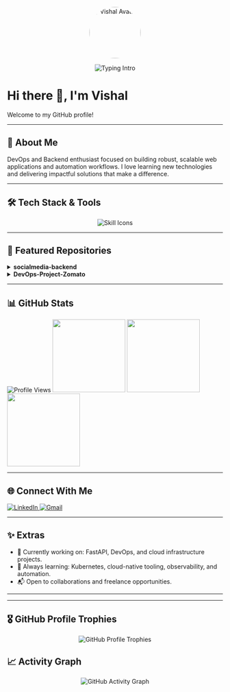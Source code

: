 

<p align="center">
  <img src="https://github.com/vishal82004.png" width="120" alt="Vishal Avatar" style="border-radius:50%" />
</p>

<p align="center">
  <img src="https://readme-typing-svg.demolab.com?font=Fira+Code&size=22&pause=1000&color=00F7E2&center=true&vCenter=true&width=700&lines=DevOps+%26+Backend+Engineer;Cloud+%7C+Automation+%7C+Observability;Building+robust+%26+scalable+systems+%F0%9F%9A%80;Always+Learning+New+Things" alt="Typing Intro" />
</p>



# Hi there 👋, I'm Vishal

Welcome to my GitHub profile!

---

## 🚀 About Me
DevOps and Backend enthusiast focused on building robust, scalable web applications and automation workflows. I love learning new technologies and delivering impactful solutions that make a difference.

---

## 🛠️ Tech Stack & Tools



<p align="center">
  <img src="https://skillicons.dev/icons?i=aws,azure,terraform,docker,kubernetes,ansible,linux,python,fastapi,bash,java,postgres,mysql,git,githubactions,jenkins,argocd,vscode&theme=dark" alt="Skill Icons" />
</p>

---

## 📂 Featured Repositories

<details>
  <summary><strong>socialmedia-backend</strong></summary>
  <p>
    A scalable microservice for a social media backend, designed for containerized deployment and cloud infrastructure.
    <br/><br/>
    <img src="https://img.shields.io/badge/Docker-2496ED?style=for-the-badge&logo=docker&logoColor=white" alt="Docker" />
    <img src="https://img.shields.io/badge/Terraform-623CE4?style=for-the-badge&logo=terraform&logoColor=white" alt="Terraform" />
    <img src="https://img.shields.io/badge/Kubernetes-326CE5?style=for-the-badge&logo=kubernetes&logoColor=white" alt="Kubernetes" />
    <img src="https://img.shields.io/badge/Amazon_EKS-FF9900?style=for-the-badge&logo=amazon-eks&logoColor=white" alt="EKS" />
    
  </p>
</details>

<details>
  <summary><strong>DevOps-Project-Zomato</strong></summary>
  <p>
    A production-grade, end-to-end CI/CD pipeline for a Zomato-like application, featuring automated builds, testing, and deployment, with integrated monitoring using Prometheus and Grafana.
    <br/><br/>
    <img src="https://img.shields.io/badge/GitHub_Actions-2088FF?style=for-the-badge&logo=github-actions&logoColor=white" alt="GitHub Actions" />
  </p>
</details>

---

## 📊 GitHub Stats

<p align="left">
  <img src="https://komarev.com/ghpvc/?username=vishal82004&style=flat-square&color=blue" alt="Profile Views" />
  <img src="https://github-readme-stats.vercel.app/api?username=vishal82004&show_icons=true&theme=radical" height="170" />
  <img src="https://github-readme-streak-stats.herokuapp.com/?user=vishal82004&theme=radical" height="170" />
  <img src="https://github-readme-stats.vercel.app/api/top-langs/?username=vishal82004&layout=compact&theme=radical" height="170" />
</p>

---

## 🌐 Connect With Me

<p align="left">
  <a href="https://www.linkedin.com/in/vishal-b-2029bb257/" target="_blank">
    <img src="https://img.shields.io/badge/LinkedIn-0077B5?style=for-the-badge&logo=linkedin&logoColor=white" alt="LinkedIn" />
  </a>
  </a>
  <a href="mailto:balajivishalnivi@gmail.com" target="_blank">
    <img src="https://img.shields.io/badge/Gmail-EA4335?style=for-the-badge&logo=gmail&logoColor=white" alt="Gmail" />
  </a>
</p>

---

## ✨ Extras

- 🔭 Currently working on: FastAPI, DevOps, and cloud infrastructure projects.
- 🌱 Always learning: Kubernetes, cloud-native tooling, observability, and automation.
- 📬 Open to collaborations and freelance opportunities.

---



---

## 🎖️ GitHub Profile Trophies

<p align="center">
  <img src="https://github-profile-trophy.vercel.app/?username=vishal82004&theme=onedark&no-frame=true&no-bg=true&margin-w=6" alt="GitHub Profile Trophies" />
</p>

 

## 📈 Activity Graph

<p align="center">
  <img src="https://github-readme-activity-graph.vercel.app/graph?username=vishal82004&theme=react-dark&area=true&hide_border=true" alt="GitHub Activity Graph" />
</p>


